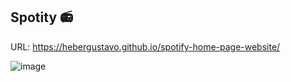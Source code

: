 ## Spotity 📻

URL: https://hebergustavo.github.io/spotify-home-page-website/

![image](https://github.com/user-attachments/assets/9c511dc0-52d7-4980-be97-cbb2bb9bfa15)


